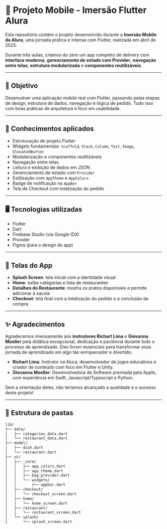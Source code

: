 # 📱 Projeto Mobile - Imersão Flutter Alura

Este repositório contém o projeto desenvolvido durante a **Imersão Mobile da Alura**, uma jornada prática e intensa com Flutter, realizada em abril de 2025.

Durante três aulas, criamos do zero um app completo de delivery com **interface moderna**, **gerenciamento de estado com Provider**, **navegação entre telas**, **estrutura modularizada** e **componentes reutilizáveis**.

---

## 🚀 Objetivo

Desenvolver uma aplicação mobile real com Flutter, passando pelas etapas de design, estrutura de dados, navegação e lógica de pedido. Tudo isso com boas práticas de arquitetura e foco em usabilidade.

---

## 🧠 Conhecimentos aplicados

- Estruturação de projeto Flutter
- Widgets fundamentais: `Scaffold`, `Stack`, `Column`, `Text`, `Image`, `ElevatedButton`
- Modularização e componentes reutilizáveis
- Navegação entre telas
- Leitura e exibição de dados em JSON
- Gerenciamento de estado com `Provider`
- Estilização com `AppTheme` e `AppColors`
- Badge de notificação na `AppBar`
- Tela de Checkout com totalização do pedido

---

## 🖥️ Tecnologias utilizadas

- Flutter
- Dart
- Firebase Studio (via Google IDX)
- Provider
- Figma (para o design do app)

---

## 🔎 Telas do App

- **Splash Screen**: tela inicial com a identidade visual
- **Home**: exibe categorias e lista de restaurantes
- **Detalhes do Restaurante**: mostra os pratos disponíveis e permite adicionar à sacola
- **Checkout**: tela final com a totalização do pedido e a conclusão da compra

---

## ✨ Agradecimentos

Agradecemos imensamente aos **instrutores Richart Lima** e **Giovanna Moeller** pela didática excepcional, dedicação e paciência durante todo o processo de aprendizado. Eles foram essenciais para transformar essa jornada de aprendizado em algo tão enriquecedor e divertido.

- **Richart Lima**: Instrutor na Alura, desenvolvedor de jogos educativos e criador de conteúdo com foco em Flutter e Unity.
- **Giovanna Moeller**: Desenvolvedora de Software premiada pela Apple, com experiência em Swift, Javascript/Typescript e Python.

Sem a orientação deles, não teríamos alcançado a qualidade e o sucesso deste projeto!

---

## 📂 Estrutura de pastas

```bash
lib/
├── data/
│   ├── categories_data.dart
│   └── restaurant_data.dart
├── model/
│   ├── dish.dart
│   └── restaurant.dart
├── ui/
│   ├── _core/
│   │   ├── app_colors.dart
│   │   ├── app_theme.dart
│   │   ├── bag_provider.dart
│   │   └── widgets/
│   │       ├── appbar.dart
│   ├── checkout/
│   │   └── checkout_screen.dart
│   ├── home/
│   │   └── home_screen.dart
│   ├── restaurant/
│   │   └── restaurant_screen.dart
│   └── splash/
│       └── splash_screen.dart


